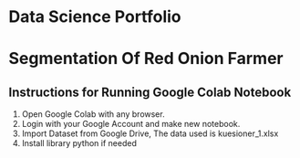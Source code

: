 # Data Science Portfolio
#  **Segmentation Of Red Onion Farmer**
## Instructions for Running Google Colab Notebook
1. Open Google Colab with any browser.<br>
2. Login with your Google Account and make new notebook.<br>
3. Import Dataset from Google Drive, The data used is kuesioner_1.xlsx
4. Install library python if needed
